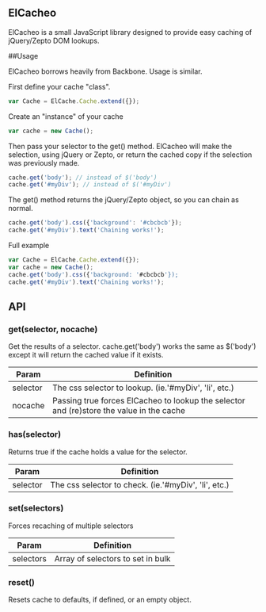 ## ElCacheo

ElCacheo is a small JavaScript library designed to provide easy caching of jQuery/Zepto DOM lookups.

##Usage

ElCacheo borrows heavily from Backbone. Usage is similar.

First define your cache "class". 

```JavaScript
var Cache = ElCache.Cache.extend({});
```

Create an "instance" of your cache

```JavaScript
var cache = new Cache();
```

Then pass your selector to the get() method. ElCacheo will make the selection, using jQuery or Zepto, or return the cached copy if the selection was previously made.

```JavaScript
cache.get('body'); // instead of $('body')
cache.get('#myDiv'); // instead of $('#myDiv')
```

The get() method returns the jQuery/Zepto object, so you can chain as normal.

```JavaScript
cache.get('body').css({'background': '#cbcbcb'}); 
cache.get('#myDiv').text('Chaining works!');
```

Full example

```JavaScript
var Cache = ElCache.Cache.extend({});
var cache = new Cache();
cache.get('body').css({'background: '#cbcbcb'}); 
cache.get('#myDiv').text('Chaining works!');
```

## API

### get(selector, nocache)

Get the results of a selector. cache.get('body') works the same as $('body') except it will return the cached value if it exists.

|Param|Definition|
|-----|----------|
|selector|The css selector to lookup. (ie.'#myDiv', 'li', etc.) |
|nocache|Passing true forces ElCacheo to lookup the selector and (re)store the value in the cache|

### has(selector)

Returns true if the cache holds a value for the selector.

|Param|Definition|
|-----|----------|
|selector|The css selector to check. (ie.'#myDiv', 'li', etc.) |

### set(selectors)

Forces recaching of multiple selectors

|Param|Definition|
|-----|----------|
|selectors|Array of selectors to set in bulk|

### reset()

Resets cache to defaults, if defined, or an empty object.



